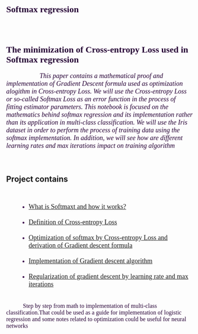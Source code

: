 <h1>
   <font size="5" face = "Times New Roma" color='#270336'>
     Softmax regression 
   </font> 
 </h1>
 <br> <br>
<h2>
   <font size="5" face = "Times New Roma" color='#270336'>
     The minimization of Cross-entropy Loss used in Softmax regression 
   </font> 
 </h2>
 
 
<h6>


<font face = "Times New Roma" size="4.5"  color='#270336' style="margin-right: 45px; margin-left: 45px" >
  &nbsp;&nbsp;&nbsp;&nbsp; &nbsp;&nbsp;&nbsp;&nbsp; This paper contains a mathematical proof and implementation of Gradient Descent formula used as optimization alogithm in Cross-entropy Loss. We will use the Cross-entropy Loss or so-called Softmax Loss as an error function in the process of fitting estimator parameters. This notebook is focused on the mathematics behind softmax regression and its implementation rather than its application in multi-class classification. We will use the Iris dataset in order to perform the process of training data using the softmax implementation. In addition, we will see  how are different learning rates and max iterations impact on training algorithm </font> <br>  
<br> <br>


<h2 face = "Times New Roma" size="4.5" >Project contains </h2>
<br>
  <font size="4" face = "Times New Roma" color='#3f134f' > 
    <ul style="margin-left: 30px">
      <li><a href='https://daodavid.github.io/maths-behind-ML/pages/html/ML/softmax-regression/The%20optimization%20of%20Softmax%20function%20by%20%20Cross-entropy%20Loss%20.html#deff_softmax'>What is Softmaxt  and  how it works?</a></li>
        <br>
      <li><a href='https://daodavid.github.io/maths-behind-ML/pages/html/ML/softmax-regression/The%20optimization%20of%20Softmax%20function%20by%20%20Cross-entropy%20Loss%20.html#cross_entropy'>Definition of Cross-entropy Loss</a></li>
        <br>  
      <li><a href='https://daodavid.github.io/maths-behind-ML/pages/html/ML/softmax-regression/The%20optimization%20of%20Softmax%20function%20by%20%20Cross-entropy%20Loss%20.html#optimization'>Optimization of softmax by Cross-entropy Loss and derivation of Gradient descent formula </a> </li>
        <br>
       <li><a href='https://daodavid.github.io/maths-behind-ML/pages/html/ML/softmax-regression/The%20optimization%20of%20Softmax%20function%20by%20%20Cross-entropy%20Loss%20.html#gradient'>Implementation of Gradient descent algorithm </a> </li>
        <br> 
      <li><a href='https://daodavid.github.io/maths-behind-ML/pages/html/ML/softmax-regression/The%20optimization%20of%20Softmax%20function%20by%20%20Cross-entropy%20Loss%20.html#reg'>Regularization of gradient descent by learning rate and max iterations</a></li><br>     
</ul>    
</font>
</h6> 

   <font face = "Times New Roma" size="3"  color='#270336' style="margin-right: 45px; margin-left: 45px">
 Step by step from math to implementation of multi-class classification.That could be used as a guide for implementation of logistic regression and some notes related to optimization could be useful for neural networks
    </font>
   
    
    

